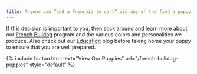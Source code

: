 ```yaml
---
title: Anyone can “add a Frenchie to cart” via any of the find a puppy websites or craigslist scams.
---
```


If this decision is important to you, then stick around and learn more about our [French Bulldog](/blog/french-bulldog-colors-explained) program and the various colors and personalities we produce. Also check out our [Education](/blog) blog before taking home your puppy to ensure that you are well prepared.


{% include button.html text="View Our Puppies" url="/french-bulldog-puppies" style="default" %}